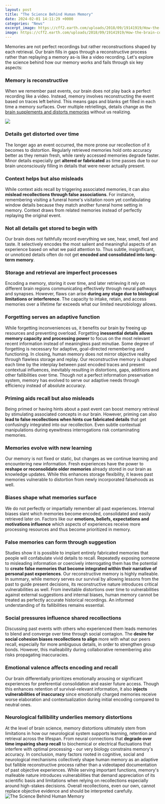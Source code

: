 ```yaml
---
layout: post
title: "The Science Behind Human Memory"
date: 2024-02-01 14:11:29 +0000
categories: "News"
excerpt_image: https://cff2.earth.com/uploads/2018/09/19141919/How-the-brain-connects-old-memories-to-solve-new-problems-.jpg
image: https://cff2.earth.com/uploads/2018/09/19141919/How-the-brain-connects-old-memories-to-solve-new-problems-.jpg
---
```


Memories are not perfect recordings but rather reconstructions shaped by each retrieval. Our brain fills in gaps through a reconstructive process rather than replaying a memory as-is like a video recording. Let's explore the science behind how our memory works and fails through six key aspects:
### Memory is reconstructive 
When we remember past events, our brain does not play back a perfect recording like a video. Instead, memory involves reconstructing the event based on traces left behind. This means gaps and blanks get filled in each time a memory surfaces. Over multiple retriellings, details change as the [brain supplements and distorts memories](https://yt.io.vn/collection/ahl) without us realizing. 

![](https://imagesvc.meredithcorp.io/v3/mm/image?url=https:%2F%2Fstatic.onecms.io%2Fwp-content%2Fuploads%2Fsites%2F12%2F2019%2F10%2Fhealth-memory-graphic.jpg)
### Details get distorted over time
The longer ago an event occurred, the more prone our recollection of it becomes to distortion. Regularly retrieved memories hold onto accuracy better as they remain fresh, while rarely accessed memories degrade faster. Minor details especially get **altered or fabricated** as time passes due to our brain unconsciously filling in details that were never actually present.
### Context helps but also misleads 
While context aids recall by triggering associated memories, it can also **mislead recollections through false associations**. For instance, remembering visiting a funeral home's visitation room yet confabulating window details because they match another funeral home setting in memory. Context draws from related memories instead of perfectly replaying the original event.
### Not all details get stored to begin with  
Our brain does not faithfully record everything we see, hear, smell, feel and taste. It selectively encodes the most salient and meaningful aspects of an experience based on what we paid attention to. Thus subtle, insignificant, or unnoticed details often do not get **encoded and consolidated into long-term memory**.
### Storage and retrieval are imperfect processes
Encoding a memory, storing it over time, and later retrieving it rely on different brain regions communicating effectively through neural pathways and synapses. However, flaws can arise **during any stage due to biological limitations or interference**. The capacity to intake, retain, and access memories over a lifetime far exceeds what our limited neurobiology allows.
### Forgetting serves an adaptive function  
While forgetting inconveniences us, it benefits our brain by freeing up resources and preventing overload. Forgetting **inessential details allows memory capacity and processing power** to focus on the most relevant recent information instead of meaningless past minutiae. Some degree of forgetting is necessary for adaptive, goal-directed remembering and functioning.
In closing, human memory does not mirror objective reality through flawless storage and replay. Our reconstructive memory is shaped each time by the interplay between past encoded traces and present contextual influences, inevitably resulting in distortions, gaps, additions and other fallibilities over time. Though not a perfect information preservation system, memory has evolved to serve our adaptive needs through efficiency instead of absolute accuracy.
### Priming aids recall but also misleads
Being primed or having hints about a past event can boost memory retrieval by stimulating associated concepts in our brain. However, priming can also **lead to false recollections when hints cue fabricated details** that get confusingly integrated into our recollection. Even subtle contextual manipulations during eyewitness interrogations risk contaminating memories.
### Memories evolve with new learning 
Our memory is not fixed or static, but changes as we continue learning and encountering new information. Fresh experiences have the power to **reshape or reconsolidate older memories** already stored in our brain as knowledge updates. While this enhances storage flexibility, it leaves past memories vulnerable to distortion from newly incorporated falsehoods as well.
### Biases shape what memories surface 
We do not perfectly or impartially remember all past experiences. Internal biases slant which memories become encoded, consolidated and easily retrieved later on. Factors like our **emotions, beliefs, expectations and motivations influence** which aspects of experiences receive more processing resources and thus become prioritized in memory. 
### False memories can form through suggestion
Studies show it is possible to implant entirely fabricated memories that people will confabulate vivid details to recall. Repeatedly exposing someone to misleading information or coercively interrogating them has the potential to **create false memories that become integrated within their narrative of personal past experiences**. Our reconstructive memory is highly malleable.
In summary, while memory serves our survival by allowing lessons from the past to guide present decisions, its reconstructive nature introduces critical vulnerabilities as well. From inevitable distortions over time to vulnerabilities against external suggestions and internal biases, human memory cannot be treated as perfectly accurate historical recordings. An informed understanding of its fallibilities remains essential.
### Social pressures influence shared recollections
Discussing past events with others who experienced them leads memories to blend and converge over time through social contagion. The **desire for social cohesion biases recollections to align** more with what our peers recall, especially for more ambiguous details, in order to strengthen group bonds. However, this malleability during collaborative remembering also risks propagating inaccuracies.
### Emotional valence affects encoding and recall  
Our brain differentially prioritizes emotionally arousing or significant experiences for preferential consolidation and easier future access. Though this enhances retention of survival-relevant information, it also **injects vulnerabilities of inaccuracy** since emotionally charged memories receive worse elaboration and contextualization during initial encoding compared to neutral ones.
### Neurological fallibility underlies memory distortions
At the level of brain science, memory distortions ultimately stem from limitations in how our neurological system supports learning, retention and retrieval across the lifespan. From neural connections that **degrade over time impairing sharp recall** to biochemical or electrical fluctuations that interfere with optimal processing - our very biology constrains memory's accuracy.
In conclusion, many factors rooted in cognitive, social and neurological mechanisms collectively shape human memory as an adaptive but fallible reconstructive process rather than a videotaped documentation of past objective experiences. While serving important functions, memory's malleable nature introduces vulnerabilities that demand appreciation of its scientific basis and limitations when relying on recollections especially around high-stakes decisions. Overall recollections, even our own, cannot replace objective evidence and should be interpreted carefully.
![The Science Behind Human Memory](https://cff2.earth.com/uploads/2018/09/19141919/How-the-brain-connects-old-memories-to-solve-new-problems-.jpg)